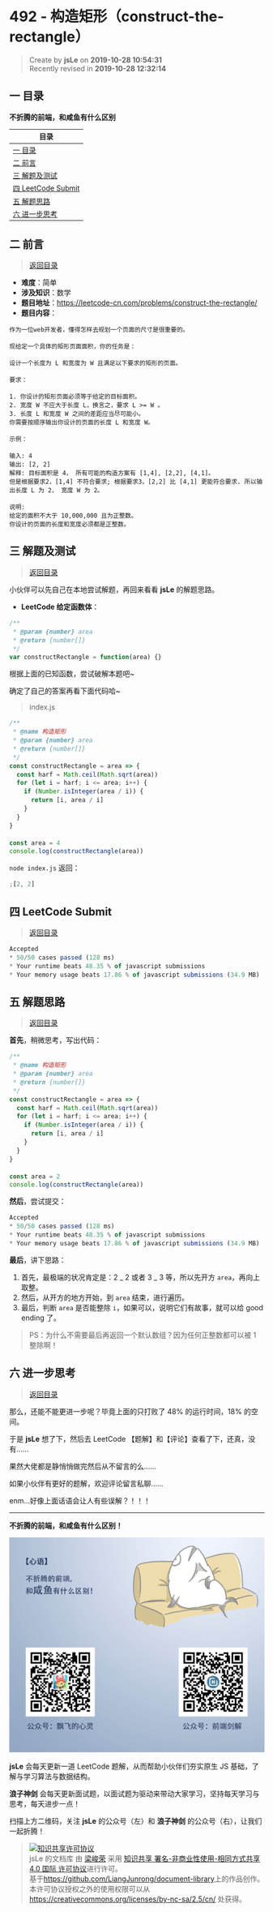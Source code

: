 # 492 - 构造矩形（construct-the-rectangle）

> Create by **jsLe** on **2019-10-28 10:54:31**  
> Recently revised in **2019-10-28 12:32:14**

## <a name="chapter-one" id="chapter-one"></a>一 目录

**不折腾的前端，和咸鱼有什么区别**

| 目录                                                                                             |
| ------------------------------------------------------------------------------------------------ |
| [一 目录](#chapter-one)                                                                          |
| <a name="catalog-chapter-two" id="catalog-chapter-two"></a>[二 前言](#chapter-two)               |
| <a name="catalog-chapter-three" id="catalog-chapter-three"></a>[三 解题及测试](#chapter-three)   |
| <a name="catalog-chapter-four" id="catalog-chapter-four"></a>[四 LeetCode Submit](#chapter-four) |
| <a name="catalog-chapter-five" id="catalog-chapter-five"></a>[五 解题思路](#chapter-five)        |
| <a name="catalog-chapter-six" id="catalog-chapter-six"></a>[六 进一步思考](#chapter-six)         |

## <a name="chapter-two" id="chapter-two"></a>二 前言

> [返回目录](#chapter-one)

- **难度**：简单
- **涉及知识**：数学
- **题目地址**：https://leetcode-cn.com/problems/construct-the-rectangle/
- **题目内容**：

```
作为一位web开发者，懂得怎样去规划一个页面的尺寸是很重要的。

现给定一个具体的矩形页面面积，你的任务是：

设计一个长度为 L 和宽度为 W 且满足以下要求的矩形的页面。

要求：

1. 你设计的矩形页面必须等于给定的目标面积。
2. 宽度 W 不应大于长度 L，换言之，要求 L >= W 。
3. 长度 L 和宽度 W 之间的差距应当尽可能小。
你需要按顺序输出你设计的页面的长度 L 和宽度 W。

示例：

输入: 4
输出: [2, 2]
解释: 目标面积是 4， 所有可能的构造方案有 [1,4], [2,2], [4,1]。
但是根据要求2，[1,4] 不符合要求; 根据要求3，[2,2] 比 [4,1] 更能符合要求. 所以输出长度 L 为 2， 宽度 W 为 2。

说明:
给定的面积不大于 10,000,000 且为正整数。
你设计的页面的长度和宽度必须都是正整数。
```

## <a name="chapter-three" id="chapter-three"></a>三 解题及测试

> [返回目录](#chapter-one)

小伙伴可以先自己在本地尝试解题，再回来看看 **jsLe** 的解题思路。

- **LeetCode 给定函数体**：

```js
/**
 * @param {number} area
 * @return {number[]}
 */
var constructRectangle = function(area) {}
```

根据上面的已知函数，尝试破解本题吧~

确定了自己的答案再看下面代码哈~

> index.js

```js
/**
 * @name 构造矩形
 * @param {number} area
 * @return {number[]}
 */
const constructRectangle = area => {
  const harf = Math.ceil(Math.sqrt(area))
  for (let i = harf; i <= area; i++) {
    if (Number.isInteger(area / i)) {
      return [i, area / i]
    }
  }
}

const area = 4
console.log(constructRectangle(area))
```

`node index.js` 返回：

```js
;[2, 2]
```

## <a name="chapter-four" id="chapter-four"></a>四 LeetCode Submit

> [返回目录](#chapter-one)

```js
Accepted
* 50/50 cases passed (128 ms)
* Your runtime beats 48.35 % of javascript submissions
* Your memory usage beats 17.86 % of javascript submissions (34.9 MB)
```

## <a name="chapter-five" id="chapter-five"></a>五 解题思路

> [返回目录](#chapter-one)

**首先**，稍微思考，写出代码：

```js
/**
 * @name 构造矩形
 * @param {number} area
 * @return {number[]}
 */
const constructRectangle = area => {
  const harf = Math.ceil(Math.sqrt(area))
  for (let i = harf; i <= area; i++) {
    if (Number.isInteger(area / i)) {
      return [i, area / i]
    }
  }
}

const area = 2
console.log(constructRectangle(area))
```

**然后**，尝试提交：

```js
Accepted
* 50/50 cases passed (128 ms)
* Your runtime beats 48.35 % of javascript submissions
* Your memory usage beats 17.86 % of javascript submissions (34.9 MB)
```

**最后**，讲下思路：

1. 首先，最极端的状况肯定是：2 _ 2 或者 3 _ 3 等，所以先开方 `area`，再向上取整。
2. 然后，从开方的地方开始，到 `area` 结束，进行遍历。
3. 最后，判断 `area` 是否能整除 `i`，如果可以，说明它们有故事，就可以给 good ending 了。

> PS：为什么不需要最后再返回一个默认数组？因为任何正整数都可以被 1 整除啊！

## <a name="chapter-six" id="chapter-six"></a>六 进一步思考

> [返回目录](#chapter-one)

那么，还能不能更进一步呢？毕竟上面的只打败了 48% 的运行时间，18% 的空间。

于是 **jsLe** 想了下，然后去 LeetCode 【题解】和【评论】查看了下，还真，没有……

果然大佬都是静悄悄做完然后从不留言的么……

如果小伙伴有更好的题解，欢迎评论留言私聊……

enm...好像上面话语会让人有些误解？！！！

---

**不折腾的前端，和咸鱼有什么区别！**

![图](../../../public-repertory/img/z-index-small.png)

**jsLe** 会每天更新一道 LeetCode 题解，从而帮助小伙伴们夯实原生 JS 基础，了解与学习算法与数据结构。

**浪子神剑** 会每天更新面试题，以面试题为驱动来带动大家学习，坚持每天学习与思考，每天进步一点！

扫描上方二维码，关注 **jsLe** 的公众号（左）和 **浪子神剑** 的公众号（右），让我们一起折腾！

> <a rel="license" href="http://creativecommons.org/licenses/by-nc-sa/4.0/"><img alt="知识共享许可协议" style="border-width:0" src="https://i.creativecommons.org/l/by-nc-sa/4.0/88x31.png" /></a><br /><span xmlns:dct="http://purl.org/dc/terms/" property="dct:title">jsLe 的文档库</span> 由 <a xmlns:cc="http://creativecommons.org/ns#" href="https://github.com/LiangJunrong/document-library" property="cc:attributionName" rel="cc:attributionURL">梁峻荣</a> 采用 <a rel="license" href="http://creativecommons.org/licenses/by-nc-sa/4.0/">知识共享 署名-非商业性使用-相同方式共享 4.0 国际 许可协议</a>进行许可。<br />基于<a xmlns:dct="http://purl.org/dc/terms/" href="https://github.com/LiangJunrong/document-library" rel="dct:source">https://github.com/LiangJunrong/document-library</a>上的作品创作。<br />本许可协议授权之外的使用权限可以从 <a xmlns:cc="http://creativecommons.org/ns#" href="https://creativecommons.org/licenses/by-nc-sa/2.5/cn/" rel="cc:morePermissions">https://creativecommons.org/licenses/by-nc-sa/2.5/cn/</a> 处获得。

